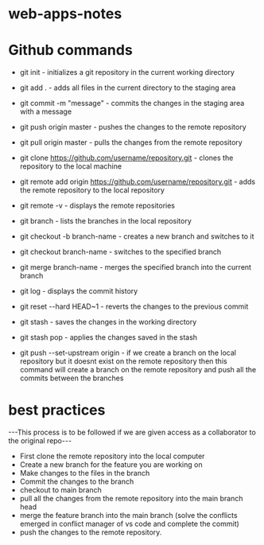 # web-apps-notes

# Github commands

- git init - initializes a git repository in the current working directory
- git add . - adds all files in the current directory to the staging area
- git commit -m "message" - commits the changes in the staging area with a message
- git push origin master - pushes the changes to the remote repository
- git pull origin master - pulls the changes from the remote repository
- git clone https://github.com/username/repository.git - clones the repository to the local machine
- git remote add origin https://github.com/username/repository.git - adds the remote repository to the local repository
- git remote -v - displays the remote repositories
- git branch - lists the branches in the local repository
- git checkout -b branch-name - creates a new branch and switches to it
- git checkout branch-name - switches to the specified branch
- git merge branch-name - merges the specified branch into the current branch
- git log - displays the commit history
- git reset --hard HEAD~1 - reverts the changes to the previous commit
- git stash - saves the changes in the working directory
- git stash pop - applies the changes saved in the stash

- git push --set-upstream origin <branch-name> - if we create a branch on the local repository but it doesnt exist on the remote repository then this command will create a branch on the remote repository and push all the commits between the branches

# best practices

---This process is to be followed if we are given access as a collaborator to the original repo---

- First clone the remote repository into the local computer
- Create a new branch for the feature you are working on
- Make changes to the files in the branch
- Commit the changes to the branch
- checkout to main branch
- pull all the changes from the remote repository into the main branch head
- merge the feature branch into the main branch
  (solve the conflicts emerged in conflict manager of vs code and complete the commit)
- push the changes to the remote repository.
